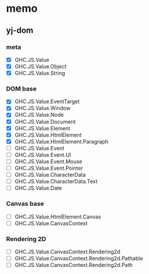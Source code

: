memo
====

yj-dom
------

### meta

* [x] GHC.JS.Value
* [x] GHC.JS.Value.Object
* [x] GHC.JS.Value.String

### DOM base

* [x] GHC.JS.Value.EventTarget
* [x] GHC.JS.Value.Window
* [x] GHC.JS.Value.Node
* [x] GHC.JS.Value.Document
* [x] GHC.JS.Value.Element
* [x] GHC.JS.Value.HtmlElement
* [x] GHC.JS.Value.HtmlElement.Paragraph
* [ ] GHC.JS.Value.Event
* [ ] GHC.JS.Value.Event.UI
* [ ] GHC.JS.Value.Event.Mouse
* [ ] GHC.JS.Value.Event.Pointer
* [ ] GHC.JS.Value.CharacterData
* [ ] GHC.JS.Value.CharacterData.Text
* [ ] GHC.JS.Value.Date

### Canvas base

* [ ] GHC.JS.Value.HtmlElement.Canvas
* [ ] GHC.JS.Value.CanvasContext

### Rendering 2D

* [ ] GHC.JS.Value.CanvasContext.Rendering2d
* [ ] GHC.JS.Value.CanvasContext.Rendering2d.Pathable
* [ ] GHC.JS.Value.CanvasContext.Rendering2d.Path

